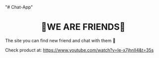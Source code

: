 "# Chat-App" 

<div align="center">
  <h1>🤠WE ARE FRIENDS🤠</h1>
</div>
<div align="left">
  <p>The site you can find new friend and chat with them 👦</p>
</div>

Check product at: https://www.youtube.com/watch?v=Ie-x7jhnlI4&t=35s
